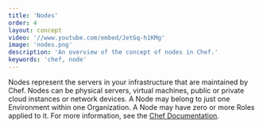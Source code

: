 ```yaml
---
title: 'Nodes'
order: 4
layout: concept
video: '//www.youtube.com/embed/JetGq-h1KMg'
image: 'nodes.png'
description: 'An overview of the concept of nodes in Chef.'
keywords: 'chef, node'
---
```


Nodes represent the servers in your infrastructure that are maintained by Chef. Nodes can be physical servers, virtual machines, public or private cloud instances or network devices. A Node may belong to just one Environment within one Organization. A Node may have zero or more Roles applied to it. For more information, see the [Chef Documentation](http://docs.opscode.com/chef_overview_nodes.html).